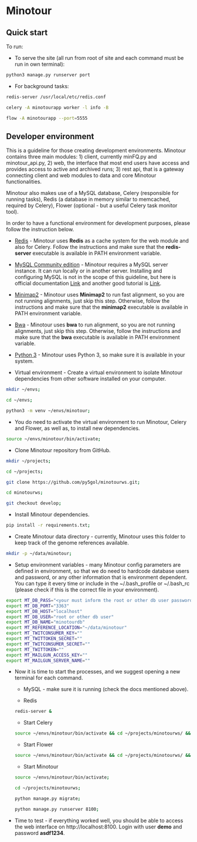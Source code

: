 # Minotour

## Quick start

To run:

* To serve the site (all run from root of site and each command must be run in own terminal):

```bash
python3 manage.py runserver port
```

* For background tasks:

```bash
redis-server /usr/local/etc/redis.conf

celery -A minotourapp worker -l info -B

flow -A minotourapp --port=5555
```

## Developer environment

This is a guideline for those creating development environments. Minotour
contains three main modules: 1) client, currently minFQ.py and minotour_api.py,
2) web, the interface that most end users have access and provides access to
active and archived runs; 3) rest api, that is a gateway connecting client and
web modules to data and core Minotour functionalities.

Minotour also makes use of a MySQL database, Celery (responsible for running
tasks), Redis (a database in memory similar to memcached, required by Celery),
Flower (optional - but a useful Celery task monitor tool).

In order to have a functional environment for development purposes, please
follow the instruction below.

* [Redis](https://redis.io/download) - Minotour uses **Redis** as a cache system
for the web module and also for Celery. Follow the instructions and make sure
that the **redis-server** executable is available in PATH environment variable.

* [MySQL Community edition](https://dev.mysql.com/downloads/) - Minotour
requires a MySQL server instance. It can run locally or in another
server. Installing and configuring MySQL is not in the scope of this guideline, but here is official
documentation [Link](https://dev.mysql.com/doc/mysql-getting-started/en/) and
another good tutorial is [Link](https://www.digitalocean.com/community/tutorials/how-to-install-mysql-on-ubuntu-16-04).

* [Minimap2](https://github.com/lh3/minimap2) - Minotour uses **Minimap2** to run
fast alignment, so you are not running alignments, just skip this step.
Otherwise, follow the instructions and make sure that the **minimap2** executable
is available in PATH environment variable.

* [Bwa](https://github.com/lh3/bwa) - Minotour uses **bwa** to run
alignment, so you are not running alignments, just skip this step.
Otherwise, follow the instructions and make sure that the **bwa** executable
is available in PATH environment variable.

* [Python 3](https://www.python.org) - Minotour uses Python 3, so make sure it
is available in your system.

* Virtual environment - Create a virtual environment to isolate Minotour
dependencies from other software installed on your computer.

```bash
mkdir ~/envs;

cd ~/envs;

python3 -m venv ~/envs/minotour;
```

* You do need to activate the virtual environment to run Minotour, Celery and
Flower, as well as, to install new dependencies.

```bash
source ~/envs/minotour/bin/activate;
```

* Clone Minotour repository from GitHub.

```bash
mkdir ~/projects;

cd ~/projects;

git clone https://github.com/py5gol/minotourws.git;

cd minotourws;

git checkout develop;
```

* Install Minotour dependencies.

```bash
pip install -r requirements.txt;
```

* Create Minotour data directory - currently, Minotour uses this folder to
keep track of the genome references available.

```bash
mkdir -p ~/data/minotour;
```

* Setup environment variables - many Minotour config parameters are defined in
environment, so that we do need to hardcode database users and password, or any
other information that is environment dependent. You can type it every time or
include in the ~/.bash_profile or ~/.bash_rc (please check if this is the correct file in
your environment).

```bash
export MT_DB_PASS="<your must inform the root or other db user password>"
export MT_DB_PORT="3363"
export MT_DB_HOST="localhost"
export MT_DB_USER="root or other db user"
export MT_DB_NAME="minotourdb"
export MT_REFERENCE_LOCATION="~/data/minotour"
export MT_TWITCONSUMER_KEY=""
export MT_TWITTOKEN_SECRET=""
export MT_TWITCONSUMER_SECRET=""
export MT_TWITTOKEN=""
export MT_MAILGUN_ACCESS_KEY=""
export MT_MAILGUN_SERVER_NAME=""
```

* Now it is time to start the processes, and we suggest opening a new terminal
for each command.

    * MySQL - make sure it is running (check the docs mentioned above).

    * Redis

    ```bash
    redis-server &
    ```

    * Start Celery

    ```bash
    source ~/envs/minotour/bin/activate && cd ~/projects/minotourws/ && celery -A minotourapp worker -l info -B
    ```

    * Start Flower

    ```bash
    source ~/envs/minotour/bin/activate && cd ~/projects/minotourws/ && flow -A minotourapp --port=5555
    ```

    * Start Minotour

    ```bash
    source ~/envs/minotour/bin/activate;

    cd ~/projects/minotourws;

    python manage.py migrate;

    python manage.py runserver 8100;
    ```

* Time to test - if everything worked well, you should be able to access the web
interface on http://localhost:8100. Login with user **demo** and password **asdf1234**.
